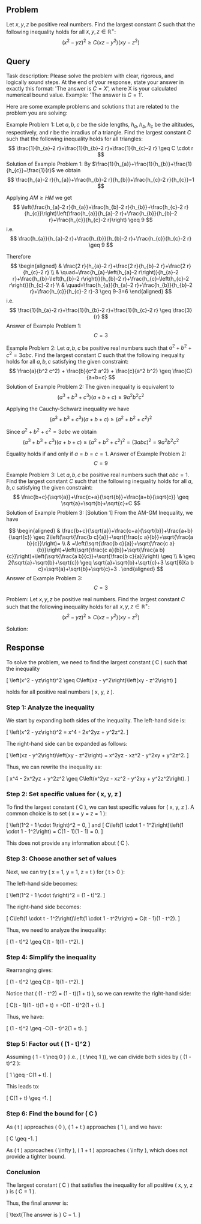 ## Problem

Let $x, y, z$ be positive real numbers. Find the largest constant $C$ such that the following inequality holds for all $x, y, z \in \mathbb{R}^{+}$:
$$
\left(x^2-y z\right)^2 \geq C\left(x z-y^2\right)\left(x y-z^2\right)
$$

## Query

Task description: Please solve the problem with clear, rigorous, and logically sound steps. At the end of your response, state your answer in exactly this format: 'The answer is $C=X$', where X is your calculated numerical bound value. Example: 'The answer is $C=1$'.

Here are some example problems and solutions that are related to the problem you are solving:

Example Problem 1: Let $a, b, c$ be the side lengths, $h_{a}, h_{b}, h_{c}$ be the altitudes, respectively, and $r$ be the inradius of a triangle. Find the largest constant $C$ such that the following inequality holds for all triangles:
$$
\frac{1}{h_{a}-2 r}+\frac{1}{h_{b}-2 r}+\frac{1}{h_{c}-2 r} \geq C \cdot r
$$
Solution of Example Problem 1: By $\frac{1}{h_{a}}+\frac{1}{h_{b}}+\frac{1}{h_{c}}=\frac{1}{r}$ we obtain
$$
\frac{h_{a}-2 r}{h_{a}}+\frac{h_{b}-2 r}{h_{b}}+\frac{h_{c}-2 r}{h_{c}}=1
$$

Applying $A M \geq H M$ we get
$$
\left(\frac{h_{a}-2 r}{h_{a}}+\frac{h_{b}-2 r}{h_{b}}+\frac{h_{c}-2 r}{h_{c}}\right)\left(\frac{h_{a}}{h_{a}-2 r}+\frac{h_{b}}{h_{b}-2 r}+\frac{h_{c}}{h_{c}-2 r}\right) \geq 9
$$
i.e.
$$
\frac{h_{a}}{h_{a}-2 r}+\frac{h_{b}}{h_{b}-2 r}+\frac{h_{c}}{h_{c}-2 r} \geq 9
$$

Therefore
$$
\begin{aligned}
& \frac{2 r}{h_{a}-2 r}+\frac{2 r}{h_{b}-2 r}+\frac{2 r}{h_{c}-2 r} \\
& \quad=\frac{h_{a}-\left(h_{a}-2 r\right)}{h_{a}-2 r}+\frac{h_{b}-\left(h_{b}-2 r\right)}{h_{b}-2 r}+\frac{h_{c}-\left(h_{c}-2 r\right)}{h_{c}-2 r} \\
& \quad=\frac{h_{a}}{h_{a}-2 r}+\frac{h_{b}}{h_{b}-2 r}+\frac{h_{c}}{h_{c}-2 r}-3 \geq 9-3=6
\end{aligned}
$$
i.e.
$$
\frac{1}{h_{a}-2 r}+\frac{1}{h_{b}-2 r}+\frac{1}{h_{c}-2 r} \geq \frac{3}{r}
$$
Answer of Example Problem 1: $$C = 3$$

Example Problem 2: Let $a, b, c$ be positive real numbers such that $a^2 + b^2 + c^2 = 3abc$. Find the largest constant $C$ such that the following inequality holds for all $a, b, c$ satisfying the given constraint:
$$
\frac{a}{b^2 c^2} + \frac{b}{c^2 a^2} + \frac{c}{a^2 b^2} \geq \frac{C}{a+b+c}
$$
Solution of Example Problem 2: The given inequality is equivalent to
$$
\left(a^{3}+b^{3}+c^{3}\right)(a+b+c) \geq 9 a^{2} b^{2} c^{2}
$$

Applying the Cauchy-Schwarz inequality we have
$$
\left(a^{3}+b^{3}+c^{3}\right)(a+b+c) \geq\left(a^{2}+b^{2}+c^{2}\right)^{2}
$$

Since $a^{2}+b^{2}+c^{2}=3 a b c$ we obtain
$$
\left(a^{3}+b^{3}+c^{3}\right)(a+b+c) \geq\left(a^{2}+b^{2}+c^{2}\right)^{2}=(3 a b c)^{2}=9 a^{2} b^{2} c^{2}
$$

Equality holds if and only if $a=b=c=1$.
Answer of Example Problem 2: $$C = 9$$

Example Problem 3: Let $a, b, c$ be positive real numbers such that $a b c = 1$. Find the largest constant $C$ such that the following inequality holds for all $a, b, c$ satisfying the given constraint:
$$
\frac{b+c}{\sqrt{a}}+\frac{c+a}{\sqrt{b}}+\frac{a+b}{\sqrt{c}} \geq \sqrt{a}+\sqrt{b}+\sqrt{c}+C
$$
Solution of Example Problem 3: [Solution 1]
From the AM-GM Inequality, we have

$$
\begin{aligned}
& \frac{b+c}{\sqrt{a}}+\frac{c+a}{\sqrt{b}}+\frac{a+b}{\sqrt{c}} \geq 2\left(\sqrt{\frac{b c}{a}}+\sqrt{\frac{c a}{b}}+\sqrt{\frac{a b}{c}}\right)= \\
& =\left(\sqrt{\frac{b c}{a}}+\sqrt{\frac{c a}{b}}\right)+\left(\sqrt{\frac{c a}{b}}+\sqrt{\frac{a b}{c}}\right)+\left(\sqrt{\frac{a b}{c}}+\sqrt{\frac{b c}{a}}\right) \geq \\
& \geq 2(\sqrt{a}+\sqrt{b}+\sqrt{c}) \geq \sqrt{a}+\sqrt{b}+\sqrt{c}+3 \sqrt[6]{a b c}=\sqrt{a}+\sqrt{b}+\sqrt{c}+3 .
\end{aligned}
$$
Answer of Example Problem 3: $$C = 3$$


Problem: Let $x, y, z$ be positive real numbers. Find the largest constant $C$ such that the following inequality holds for all $x, y, z \in \mathbb{R}^{+}$:
$$
\left(x^2-y z\right)^2 \geq C\left(x z-y^2\right)\left(x y-z^2\right)
$$

Solution:

## Response

To solve the problem, we need to find the largest constant \( C \) such that the inequality 

\[
\left(x^2 - yz\right)^2 \geq C\left(xz - y^2\right)\left(xy - z^2\right)
\]

holds for all positive real numbers \( x, y, z \).

### Step 1: Analyze the inequality

We start by expanding both sides of the inequality. The left-hand side is:

\[
\left(x^2 - yz\right)^2 = x^4 - 2x^2yz + y^2z^2.
\]

The right-hand side can be expanded as follows:

\[
\left(xz - y^2\right)\left(xy - z^2\right) = x^2yz - xz^2 - y^2xy + y^2z^2.
\]

Thus, we can rewrite the inequality as:

\[
x^4 - 2x^2yz + y^2z^2 \geq C\left(x^2yz - xz^2 - y^2xy + y^2z^2\right).
\]

### Step 2: Set specific values for \( x, y, z \)

To find the largest constant \( C \), we can test specific values for \( x, y, z \). A common choice is to set \( x = y = z = 1 \):

\[
\left(1^2 - 1 \cdot 1\right)^2 = 0,
\]
and
\[
C\left(1 \cdot 1 - 1^2\right)\left(1 \cdot 1 - 1^2\right) = C(1 - 1)(1 - 1) = 0.
\]

This does not provide any information about \( C \).

### Step 3: Choose another set of values

Next, we can try \( x = 1, y = 1, z = t \) for \( t > 0 \):

The left-hand side becomes:

\[
\left(1^2 - 1 \cdot t\right)^2 = (1 - t)^2.
\]

The right-hand side becomes:

\[
C\left(1 \cdot t - 1^2\right)\left(1 \cdot 1 - t^2\right) = C(t - 1)(1 - t^2).
\]

Thus, we need to analyze the inequality:

\[
(1 - t)^2 \geq C(t - 1)(1 - t^2).
\]

### Step 4: Simplify the inequality

Rearranging gives:

\[
(1 - t)^2 \geq C(t - 1)(1 - t^2).
\]

Notice that \( (1 - t^2) = (1 - t)(1 + t) \), so we can rewrite the right-hand side:

\[
C(t - 1)(1 - t)(1 + t) = -C(1 - t)^2(1 + t).
\]

Thus, we have:

\[
(1 - t)^2 \geq -C(1 - t)^2(1 + t).
\]

### Step 5: Factor out \( (1 - t)^2 \)

Assuming \( 1 - t \neq 0 \) (i.e., \( t \neq 1 \)), we can divide both sides by \( (1 - t)^2 \):

\[
1 \geq -C(1 + t).
\]

This leads to:

\[
C(1 + t) \geq -1.
\]

### Step 6: Find the bound for \( C \)

As \( t \) approaches \( 0 \), \( 1 + t \) approaches \( 1 \), and we have:

\[
C \geq -1.
\]

As \( t \) approaches \( \infty \), \( 1 + t \) approaches \( \infty \), which does not provide a tighter bound. 

### Conclusion

The largest constant \( C \) that satisfies the inequality for all positive \( x, y, z \) is \( C = 1 \).

Thus, the final answer is:

\[
\text{The answer is } C = 1.
\]
